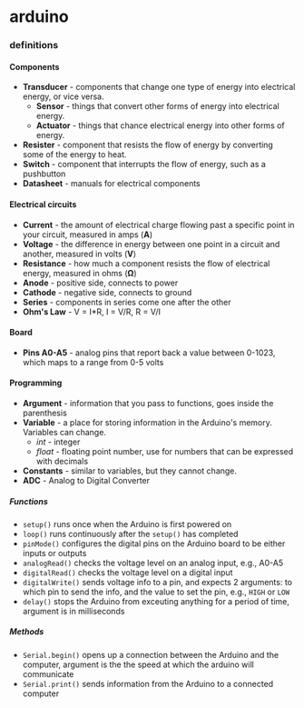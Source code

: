 # arduino


### definitions


#### Components

- **Transducer** - components that change one type of energy into electrical energy, or vice versa.
  - **Sensor** - things that convert other forms of energy into electrical energy.
  - **Actuator** - things that chance electrical energy into other forms of energy.
- **Resister** - component that resists the flow of energy by converting some of the energy to heat.
- **Switch** - component that interrupts the flow of energy, such as a pushbutton
- **Datasheet** - manuals for electrical components

#### Electrical circuits

- **Current** - the amount of electrical charge flowing past a specific point in your circuit, measured in amps (**A**)
- **Voltage** - the difference in energy between one point in a circuit and another, measured in volts (**V**)
- **Resistance** - how much a component resists the flow of electrical energy, measured in ohms (**Ω**)
- **Anode** - positive side, connects to power
- **Cathode** - negative side, connects to ground
- **Series** - components in series come one after the other
- **Ohm's Law** - V = I*R, I = V/R, R = V/I

#### Board

- **Pins A0-A5** - analog pins that report back a value between 0-1023, which maps to a range from 0-5 volts

#### Programming

- **Argument** - information that you pass to functions, goes inside the parenthesis
- **Variable** - a place for storing information in the Arduino's memory. Variables can change.
  - *int* - integer
  - *float* - floating point number, use for numbers that can be expressed with decimals
- **Constants** - similar to variables, but they cannot change.
- **ADC** - Analog to Digital Converter

##### Functions
- ```setup()``` runs once when the Arduino is first powered on
- ```loop()``` runs continuously after the ```setup()``` has completed
- ```pinMode()``` configures the digital pins on the Arduino board to be either inputs or outputs
- ```analogRead()``` checks the voltage level on an analog input, e.g., A0-A5
- ```digitalRead()``` checks the voltage level on a digital input
- ```digitalWrite()``` sends voltage info to a pin, and expects 2 arguments: to which pin to send the info, and the value to set the pin, e.g., ```HIGH``` or ```LOW```
- ```delay()``` stops the Arduino from exceuting anything for a period of time, argument is in milliseconds

##### Methods
- ```Serial.begin()``` opens up a connection between the Arduino and the computer, argument is the the speed at which the arduino will communicate
- ```Serial.print()``` sends information from the Arduino to a connected computer
